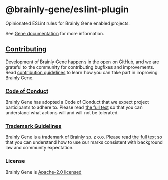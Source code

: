 # @brainly-gene/eslint-plugin

Opinionated ESLint rules for Brainly Gene enabled projects.

See [Gene documentation](https://gene.brainly.tech) for more information.

## [Contributing](https://github.com/brainly/gene/blob/master/CONTRIBUTING.md)

Development of Brainly Gene happens in the open on GitHub, and we are grateful to the community for contributing bugfixes and improvements. Read [contribution guidelines](https://github.com/brainly/gene/blob/master/CONTRIBUTING.md) to learn how you can take part in improving Brainly Gene.

### [Code of Conduct](https://github.com/brainly/gene/blob/master/CODE_OF_CONDUCT.md)

Brainly Gene has adopted a Code of Conduct that we expect project participants to adhere to. Please read [the full text](https://github.com/brainly/gene/blob/master/CODE_OF_CONDUCT.md) so that you can understand what actions will and will not be tolerated.

### [Trademark Guidelines](https://github.com/brainly/gene/blob/master/TRADEMARK.md)

Brainly Gene is a trademark of Brainly sp. z o.o. Please read [the full text](https://github.com/brainly/gene/blob/master/TRADEMARK.md) so that you can understand how to use our marks consistent with background law and community expectation.

### License

Brainly Gene is [Apache-2.0 licensed](https://github.com/brainly/gene/blob/master/LICENSE)
